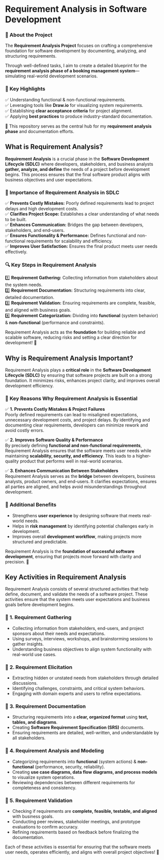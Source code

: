 # Requirement Analysis in Software Development  

### 📌 About the Project  
The **Requirement Analysis Project** focuses on crafting a comprehensive foundation for software development by documenting, analyzing, and structuring requirements.  

Through well-defined tasks, I aim to create a detailed blueprint for the **requirement analysis phase of a booking management system**—simulating real-world development scenarios.  

### 🚀 Key Highlights  
✅ Understanding functional & non-functional requirements.  
✅ Leveraging tools like **Draw.io** for visualizing system requirements.  
✅ Establishing **clear acceptance criteria** for project alignment.  
✅ Applying **best practices** to produce industry-standard documentation.  

🔹 This repository serves as the central hub for my **requirement analysis phase** and documentation efforts.  
## What is Requirement Analysis?  

**Requirement Analysis** is a crucial phase in the **Software Development Lifecycle (SDLC)** where developers, stakeholders, and business analysts **gather, analyze, and define** the needs of a project before development begins. This process ensures that the final software product aligns with business objectives and user expectations.  

### 📌 **Importance of Requirement Analysis in SDLC**  
✅ **Prevents Costly Mistakes:** Poorly defined requirements lead to project delays and high development costs.  
✅ **Clarifies Project Scope:** Establishes a clear understanding of what needs to be built.  
✅ **Enhances Communication:** Bridges the gap between developers, stakeholders, and end-users.  
✅ **Ensures Functionality & Performance:** Defines functional and non-functional requirements for scalability and efficiency.  
✅ **Improves User Satisfaction:** Ensures the final product meets user needs effectively.  

### 🔍 **Key Steps in Requirement Analysis**  
1️⃣ **Requirement Gathering:** Collecting information from stakeholders about the system needs.  
2️⃣ **Requirement Documentation:** Structuring requirements into clear, detailed documentation.  
3️⃣ **Requirement Validation:** Ensuring requirements are complete, feasible, and aligned with business goals.  
4️⃣ **Requirement Categorization:** Dividing into **functional** (system behavior) & **non-functional** (performance and constraints).  

Requirement Analysis acts as the **foundation** for building reliable and scalable software, reducing risks and setting a clear direction for development! 🚀  
## Why is Requirement Analysis Important?  

Requirement Analysis plays a **critical role** in the **Software Development Lifecycle (SDLC)** by ensuring that software projects are built on a strong foundation. It minimizes risks, enhances project clarity, and improves overall development efficiency.  

### 📌 **Key Reasons Why Requirement Analysis is Essential**  

✅ **1. Prevents Costly Mistakes & Project Failures**  
Poorly defined requirements can lead to misaligned expectations, unnecessary development costs, and project delays. By identifying and documenting clear requirements, developers can minimize rework and avoid costly errors.  

✅ **2. Improves Software Quality & Performance**  
By precisely defining **functional and non-functional requirements**, Requirement Analysis ensures that the software meets user needs while maintaining **scalability, security, and efficiency**. This leads to a higher-quality product that performs well in real-world scenarios.  

✅ **3. Enhances Communication Between Stakeholders**  
Requirement Analysis serves as the **bridge** between developers, business analysts, product owners, and end-users. It clarifies expectations, ensures all parties are aligned, and helps avoid misunderstandings throughout development.  

### 🔹 **Additional Benefits**  
- Strengthens **user experience** by designing software that meets real-world needs.  
- Helps in **risk management** by identifying potential challenges early in development.  
- Improves overall **development workflow**, making projects more structured and predictable.  

Requirement Analysis is the **foundation of successful software development**, ensuring that projects move forward with clarity and precision. 🚀  
## Key Activities in Requirement Analysis  

Requirement Analysis consists of several structured activities that help define, document, and validate the needs of a software project. These activities ensure that the system meets user expectations and business goals before development begins.  

### 📌 **1. Requirement Gathering**  
- Collecting information from stakeholders, end-users, and project sponsors about their needs and expectations.  
- Using surveys, interviews, workshops, and brainstorming sessions to gather insights.  
- Understanding business objectives to align system functionality with real-world use cases.  

### 📌 **2. Requirement Elicitation**  
- Extracting hidden or unstated needs from stakeholders through detailed discussions.  
- Identifying challenges, constraints, and critical system behaviors.  
- Engaging with domain experts and users to refine expectations.  

### 📌 **3. Requirement Documentation**  
- Structuring requirements into a **clear, organized format** using **text, tables, and diagrams**.  
- Creating **Software Requirement Specification (SRS)** documents.  
- Ensuring requirements are detailed, well-written, and understandable by all stakeholders.  

### 📌 **4. Requirement Analysis and Modeling**  
- Categorizing requirements into **functional** (system actions) & **non-functional** (performance, security, reliability).  
- Creating **use case diagrams, data flow diagrams, and process models** to visualize system operations.  
- Reviewing dependencies between different requirements for completeness and consistency.  

### 📌 **5. Requirement Validation**  
- Checking if requirements are **complete, feasible, testable, and aligned** with business goals.  
- Conducting peer reviews, stakeholder meetings, and prototype evaluations to confirm accuracy.  
- Refining requirements based on feedback before finalizing the documentation.  

Each of these activities is essential for ensuring that the software meets user needs, operates efficiently, and aligns with overall project objectives! 🚀  


